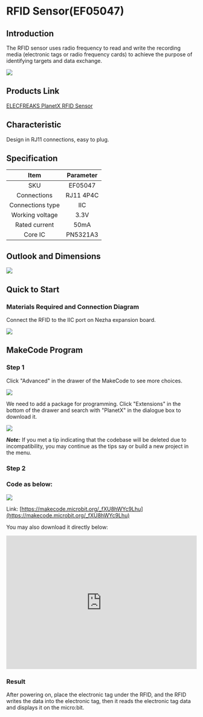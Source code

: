 # RFID Sensor(EF05047)

## Introduction

The RFID sensor uses radio frequency to read and write the recording media (electronic tags or radio frequency cards) to achieve the purpose of identifying targets and data exchange.

![](./images/05047_01.png)

## Products Link

[ELECFREAKS PlanetX RFID Sensor](https://www.elecfreaks.com/planetx-rfid.html)


## Characteristic

 Design in RJ11 connections, easy to plug.

## Specification


Item | Parameter 
:-: | :-:  
SKU|EF05047
Connections|RJ11 4P4C
Connections type|IIC
Working voltage|3.3V
Rated current|50mA
Core IC|PN5321A3



## Outlook and Dimensions 



![](./images/05047_02.png)


## Quick to Start


### Materials Required and Connection Diagram

 Connect the RFID  to the IIC port on Nezha expansion board. 


![](./images/05047_03.png)


## MakeCode Program


### Step 1
Click "Advanced" in the drawer of the MakeCode to see more choices.

![](./images/05001_04.png)

We need to add a package for programming. Click "Extensions" in the bottom of the drawer and search with "PlanetX" in the dialogue box to download it. 

![](./images/05001_05.png)

***Note:*** If you met a tip indicating that the codebase will be deleted due to incompatibility, you may continue as the tips say or build a new project in the menu. 

### Step 2
### Code as below:


![](./images/05047_06.png)


Link: [https://makecode.microbit.org/_fXU8hWYc9Lhu](https://makecode.microbit.org/_fXU8hWYc9Lhu)

You may also download it directly below:

<div style="position:relative;height:0;padding-bottom:70%;overflow:hidden;"><iframe style="position:absolute;top:0;left:0;width:100%;height:100%;" src="https://makecode.microbit.org/#pub:_fXU8hWYc9Lhu" frameborder="0" sandbox="allow-popups allow-forms allow-scripts allow-same-origin"></iframe></div>  

### Result

After powering on, place the electronic tag under the RFID, and the RFID writes the data into the electronic tag, then it reads the electronic tag data and displays it on the micro:bit.
